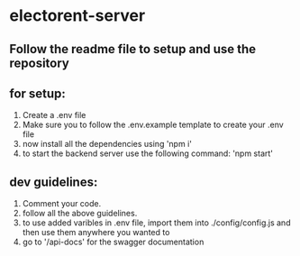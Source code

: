 # electorent-server

## Follow the readme file to setup and use the repository

## for setup:

1. Create a .env file
2. Make sure you to follow the .env.example template to create your .env file
3. now install all the dependencies using 'npm i'
4. to start the backend server use the following command: 'npm start'

## dev guidelines:

1. Comment your code.
2. follow all the above guidelines.
3. to use added varibles in .env file, import them into ./config/config.js and then use them anywhere you wanted to
4. go to '/api-docs' for the swagger documentation
